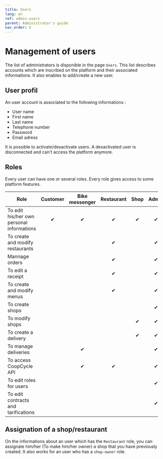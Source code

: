 ```yaml
---
title: Users
lang: en
ref: admin-users
parent: Administrator's guide
nav_order: 5
---
```


# Management of users

The list of administrators is disponible in the page `Users`. This list describes accounts which are inscribed on the platform and their associated informations. It also enables to add/create a new user.

## User profil

An user account is associated to the following informations :

- User name
- First name
- Last name
- Telephone number
- Password
- Email adress

It is possible to activate/desactivate users. A desactivated user is disconnected and can't access the platform anymore.

## Roles

Every user can have one or several roles. Every role gives access to some platform features.

| Role                                      | Customer   | Bike messenger   | Restaurant | Shop    | Admin   |
| -------------------------------           |:------:|:---------:|:----------:| :----------:| :----------:|
| To edit his/her own personal informations | ✔      | ✔         | ✔          | ✔           | ✔           |
| To create and modify restaurants         |        |           | ✔          |             | ✔           |
| Mannage orders                           |        |           | ✔          |             | ✔           |
| To edit a receipt                        |        |           | ✔          |             | ✔           |
| To create and modify menus               |        |           | ✔          |             | ✔           |
| To create shops                          |        |           |            |             | ✔           |
| To modify shops                          |        |           |            | ✔           | ✔           |
| To create a delivery                     |        |           |            | ✔           | ✔           |
| To manage deliveries                     |        | ✔         |           |             | ✔           |
| To access CoopCycle API                  |        | ✔         | ✔         |             | ✔           |
| To edit roles for users                  |        |           |            |             | ✔           |
| To edit contracts and tarifications      |        |           |            |             | ✔           |


## Assignation of a shop/restaurant

On the informations about an user which has the `Restaurant` role, you can assignate him/her (To make him/her owner) a shop that you have previously created. It also works for an user who has a `shop-owner` role.
